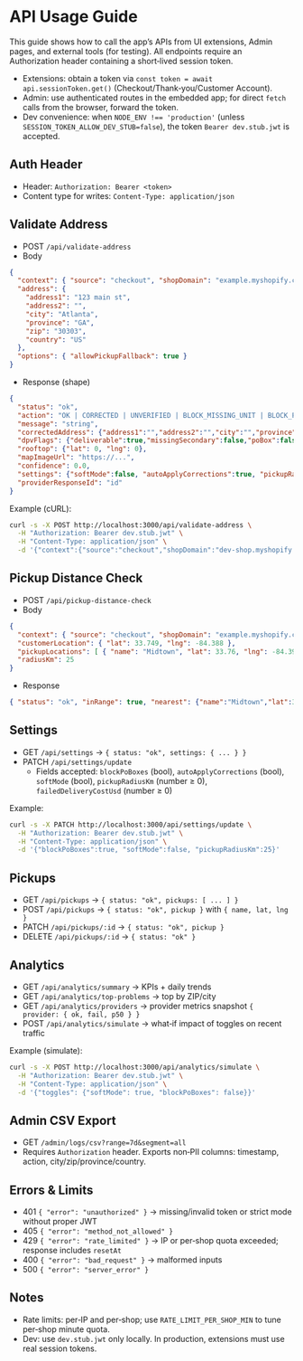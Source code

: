 # API Usage Guide

This guide shows how to call the app’s APIs from UI extensions, Admin pages, and external tools (for testing). All endpoints require an Authorization header containing a short‑lived session token.

- Extensions: obtain a token via `const token = await api.sessionToken.get()` (Checkout/Thank‑you/Customer Account).
- Admin: use authenticated routes in the embedded app; for direct `fetch` calls from the browser, forward the token.
- Dev convenience: when `NODE_ENV !== 'production'` (unless `SESSION_TOKEN_ALLOW_DEV_STUB=false`), the token `Bearer dev.stub.jwt` is accepted.

## Auth Header

- Header: `Authorization: Bearer <token>`
- Content type for writes: `Content-Type: application/json`

## Validate Address

- POST `/api/validate-address`
- Body
```json
{
  "context": { "source": "checkout", "shopDomain": "example.myshopify.com" },
  "address": {
    "address1": "123 main st",
    "address2": "",
    "city": "Atlanta",
    "province": "GA",
    "zip": "30303",
    "country": "US"
  },
  "options": { "allowPickupFallback": true }
}
```
- Response (shape)
```json
{
  "status": "ok",
  "action": "OK | CORRECTED | UNVERIFIED | BLOCK_MISSING_UNIT | BLOCK_PO_BOX | BLOCK_UNDELIVERABLE | SUGGEST_PICKUP",
  "message": "string",
  "correctedAddress": {"address1":"","address2":"","city":"","province":"","zip":"","country":""},
  "dpvFlags": {"deliverable":true,"missingSecondary":false,"poBox":false,"ambiguous":false},
  "rooftop": {"lat": 0, "lng": 0},
  "mapImageUrl": "https://...",
  "confidence": 0.0,
  "settings": {"softMode":false, "autoApplyCorrections":true, "pickupRadiusKm": 25, "failedDeliveryCostUsd": 12},
  "providerResponseId": "id"
}
```

Example (cURL):
```sh
curl -s -X POST http://localhost:3000/api/validate-address \
  -H "Authorization: Bearer dev.stub.jwt" \
  -H "Content-Type: application/json" \
  -d '{"context":{"source":"checkout","shopDomain":"dev-shop.myshopify.com"},"address":{"address1":"123 Main St","city":"Atlanta","zip":"30303","country":"US"}}'
```

## Pickup Distance Check

- POST `/api/pickup-distance-check`
- Body
```json
{
  "context": { "source": "checkout", "shopDomain": "example.myshopify.com" },
  "customerLocation": { "lat": 33.749, "lng": -84.388 },
  "pickupLocations": [ { "name": "Midtown", "lat": 33.76, "lng": -84.39 } ],
  "radiusKm": 25
}
```
- Response
```json
{ "status": "ok", "inRange": true, "nearest": {"name":"Midtown","lat":33.76,"lng":-84.39,"distanceKm":1.25}, "distanceKm": 1.25, "radiusKm": 25 }
```

## Settings

- GET `/api/settings` → `{ status: "ok", settings: { ... } }`
- PATCH `/api/settings/update`
  - Fields accepted: `blockPoBoxes` (bool), `autoApplyCorrections` (bool), `softMode` (bool), `pickupRadiusKm` (number ≥ 0), `failedDeliveryCostUsd` (number ≥ 0)

Example:
```sh
curl -s -X PATCH http://localhost:3000/api/settings/update \
  -H "Authorization: Bearer dev.stub.jwt" \
  -H "Content-Type: application/json" \
  -d '{"blockPoBoxes":true, "softMode":false, "pickupRadiusKm":25}'
```

## Pickups

- GET `/api/pickups` → `{ status: "ok", pickups: [ ... ] }`
- POST `/api/pickups` → `{ status: "ok", pickup }` with `{ name, lat, lng }`
- PATCH `/api/pickups/:id` → `{ status: "ok", pickup }`
- DELETE `/api/pickups/:id` → `{ status: "ok" }`

## Analytics

- GET `/api/analytics/summary` → KPIs + daily trends
- GET `/api/analytics/top-problems` → top by ZIP/city
- GET `/api/analytics/providers` → provider metrics snapshot `{ provider: { ok, fail, p50 } }`
- POST `/api/analytics/simulate` → what‑if impact of toggles on recent traffic

Example (simulate):
```sh
curl -s -X POST http://localhost:3000/api/analytics/simulate \
  -H "Authorization: Bearer dev.stub.jwt" \
  -H "Content-Type: application/json" \
  -d '{"toggles": {"softMode": true, "blockPoBoxes": false}}'
```

## Admin CSV Export

- GET `/admin/logs/csv?range=7d&segment=all`
- Requires `Authorization` header. Exports non‑PII columns: timestamp, action, city/zip/province/country.

## Errors & Limits

- 401 `{ "error": "unauthorized" }` → missing/invalid token or strict mode without proper JWT
- 405 `{ "error": "method_not_allowed" }`
- 429 `{ "error": "rate_limited" }` → IP or per‑shop quota exceeded; response includes `resetAt`
- 400 `{ "error": "bad_request" }` → malformed inputs
- 500 `{ "error": "server_error" }`

## Notes

- Rate limits: per‑IP and per‑shop; use `RATE_LIMIT_PER_SHOP_MIN` to tune per‑shop minute quota.
- Dev: use `dev.stub.jwt` only locally. In production, extensions must use real session tokens.

